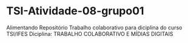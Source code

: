 # TSI-Atividade-08-grupo01
Alimentando Repositório
Trabalho colaborativo para diciplina do curso TSI/IFES
Diciplina: TRABALHO COLABORATIVO E MÍDIAS DIGITAIS
